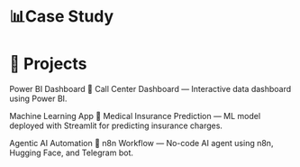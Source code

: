 
# 📊Case Study
# 💼 Projects
Power BI Dashboard
🔗 Call Center Dashboard — Interactive data dashboard using Power BI.

Machine Learning App
🔗 Medical Insurance Prediction — ML model deployed with Streamlit for predicting insurance charges.

Agentic AI Automation
🔗 n8n Workflow — No-code AI agent using n8n, Hugging Face, and Telegram bot.

